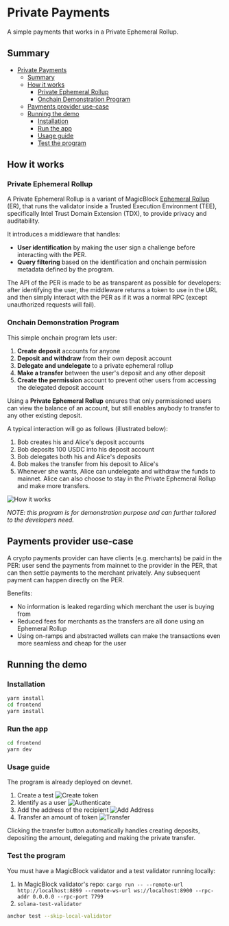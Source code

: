 # Private Payments

A simple payments that works in a Private Ephemeral Rollup.

## Summary

- [Private Payments](#private-payments)
  - [Summary](#summary)
  - [How it works](#how-it-works)
    - [Private Ephemeral Rollup](#private-ephemeral-rollup)
    - [Onchain Demonstration Program](#onchain-demonstration-program)
  - [Payments provider use-case](#payments-provider-use-case)
  - [Running the demo](#running-the-demo)
    - [Installation](#installation)
    - [Run the app](#run-the-app)
    - [Usage guide](#usage-guide)
    - [Test the program](#test-the-program)

## How it works

### Private Ephemeral Rollup

A Private Ephemeral Rollup is a variant of MagicBlock [Ephemeral Rollup](https://docs.magicblock.gg/pages/get-started/introduction/why-magicblock) (ER), that runs the validator inside a Trusted Execution Environment (TEE), specifically Intel Trust Domain Extension (TDX), to provide privacy and auditability.

It introduces a middleware that handles:
- **User identification** by making the user sign a challenge before interacting with the PER.
- **Query filtering** based on the identification and onchain permission metadata defined by the program.

The API of the PER is made to be as transparent as possible for developers: after identifying the user, the middleware returns a token to use in the URL and then simply interact with the PER as if it was a normal RPC (except unauthorized requests will fail).

### Onchain Demonstration Program

This simple onchain program lets user:
1. **Create deposit** accounts for anyone
2. **Deposit and withdraw** from their own deposit account
3. **Delegate and undelegate** to a private ephemeral rollup
4. **Make a transfer** between the user's deposit and any other deposit
5. **Create the permission** account to prevent other users from accessing the delegated deposit account

Using a **Private Ephemeral Rollup** ensures that only permissioned users can view the balance of an account, but still enables anybody to transfer to any other existing deposit.

A typical interaction will go as follows (illustrated below):
1. Bob creates his and Alice's deposit accounts
2. Bob deposits 100 USDC into his deposit account
3. Bob delegates both his and Alice's deposits
4. Bob makes the transfer from his deposit to Alice's
5. Whenever she wants, Alice can undelegate and withdraw the funds to mainnet. Alice can also choose to stay in the Private Ephemeral Rollup and make more transfers.

![How it works](./docs/how-it-works.png)

*NOTE: this program is for demonstration purpose and can further tailored to the developers need.*

## Payments provider use-case

A crypto payments provider can have clients (e.g. merchants) be paid in the PER: user send the payments from mainnet to the provider in the PER, that can then settle payments to the merchant privately. Any subsequent payment can happen directly on the PER.

Benefits:
- No information is leaked regarding which merchant the user is buying from
- Reduced fees for merchants as the transfers are all done using an Ephemeral Rollup
- Using on-ramps and abstracted wallets can make the transactions even more seamless and cheap for the user

## Running the demo

### Installation

```bash
yarn install
cd frontend
yarn install
```

### Run the app

```bash
cd frontend
yarn dev
```

### Usage guide

The program is already deployed on devnet.

1. Create a test
![Create token](./docs/create-token.png)
2. Identify as a user
![Authenticate](./docs/authenticate.png)
3. Add the address of the recipient
![Add Address](./docs/add-address.png)
4. Transfer an amount of token
![Transfer](./docs/transfer.png)

Clicking the transfer button automatically handles creating deposits, depositing the amount, delegating and making the private transfer.

### Test the program

You must have a MagicBlock validator and a test validator running locally: 
1. In MagicBlock validator's repo: `cargo run -- --remote-url http://localhost:8899 --remote-ws-url ws://localhost:8900 --rpc-addr 0.0.0.0 --rpc-port 7799`
2. `solana-test-validator`

```bash
anchor test --skip-local-validator
```
